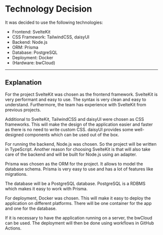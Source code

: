# Technology Decision

It was decided to use the following technologies:

- Frontend: SvelteKit
- CSS Framework: TailwindCSS, daisyUI
- Backend: Node.js
- ORM: Prisma
- Database: PostgreSQL
- Deployment: Docker
- (Hardware: bwCloud)

---

## Explanation

For the project SvelteKit was chosen as the frontend framework.
SvelteKit is very performant and easy to use. The syntax is very clean and easy to understand.
Furthermore, the team has experience with SvelteKit from previous projects.

Additional to SvelteKit, TailwindCSS and daisyUI were chosen as CSS frameworks.
This will make the design of the application easier and faster as there is no need to write custom CSS.
daisyUI provides some well-designed components which can be used out of the box.

For running the backend, Node.js was chosen. So the project will be written in TypeScript.
Another reason for choosing SvelteKit is that will also take care of the backend
and will be built for Node.js using an adapter.

Prisma was chosen as the ORM for the project. It allows to model the database schema.
Prisma is very easy to use and has a lot of features like migrations.

The database will be a PostgreSQL database.
PostgreSQL is a RDBMS which makes it easy to work with Prisma.

For deployment, Docker was chosen. This will make it easy to deploy the application on different platforms.
There will be one container for the app and one for the database.

If it is necessary to have the application running on a server, the bwCloud can be used.
The deployment will then be done using workflows in GitHub Actions.